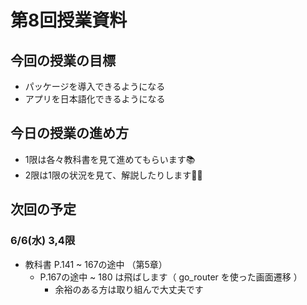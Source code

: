 # 第8回授業資料

## 今回の授業の目標

- パッケージを導入できるようになる
- アプリを日本語化できるようになる

## 今日の授業の進め方

- 1限は各々教科書を見て進めてもらいます📚️
- 2限は1限の状況を見て、解説したりします👨‍🏫

## 次回の予定

### 6/6(水) 3,4限

- 教科書 P.141 ~ 167の途中 （第5章）
  - P.167の途中 ~ 180 は飛ばします（ go_router を使った画面遷移 ）
    - 余裕のある方は取り組んで大丈夫です
